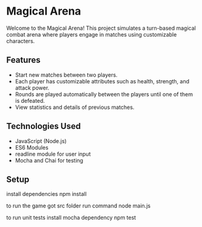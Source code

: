 # Magical Arena

Welcome to the Magical Arena! This project simulates a turn-based magical combat arena where players engage in matches using customizable characters.

## Features

- Start new matches between two players.
- Each player has customizable attributes such as health, strength, and attack power.
- Rounds are played automatically between the players until one of them is defeated.
- View statistics and details of previous matches.

## Technologies Used

- JavaScript (Node.js)
- ES6 Modules
- readline module for user input
- Mocha and Chai for testing

## Setup

install dependencies
npm install

to run the game
got src folder 
run command 
node main.js

to run unit tests install mocha dependency
npm test 